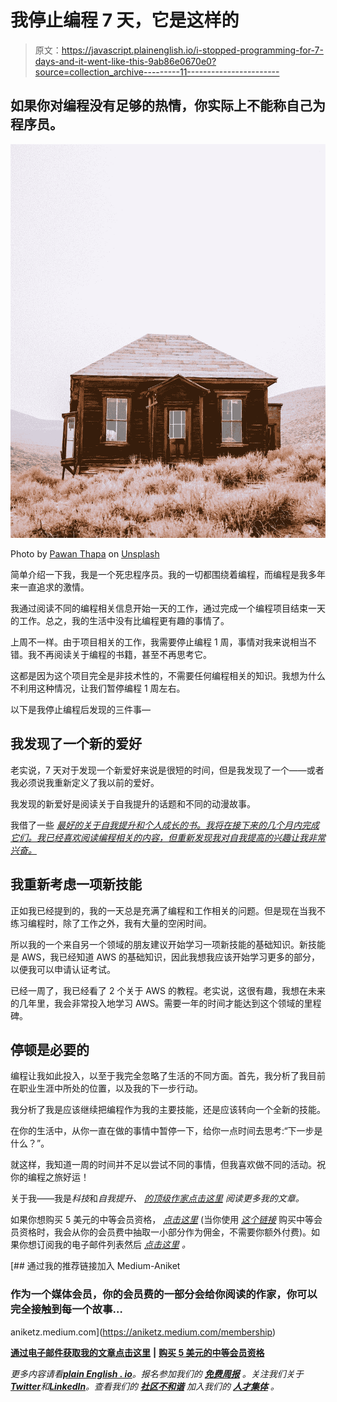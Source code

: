 # 我停止编程 7 天，它是这样的

> 原文：<https://javascript.plainenglish.io/i-stopped-programming-for-7-days-and-it-went-like-this-9ab86e0670e0?source=collection_archive---------11----------------------->

## 如果你对编程没有足够的热情，你实际上不能称自己为程序员。

![](img/503c2d06fd34715c67ddd03009b716d9.png)

Photo by [Pawan Thapa](https://unsplash.com/@thapapawan?utm_source=unsplash&utm_medium=referral&utm_content=creditCopyText) on [Unsplash](https://unsplash.com/?utm_source=unsplash&utm_medium=referral&utm_content=creditCopyText)

简单介绍一下我，我是一个死忠程序员。我的一切都围绕着编程，而编程是我多年来一直追求的激情。

我通过阅读不同的编程相关信息开始一天的工作，通过完成一个编程项目结束一天的工作。总之，我的生活中没有比编程更有趣的事情了。

上周不一样。由于项目相关的工作，我需要停止编程 1 周，事情对我来说相当不错。我不再阅读关于编程的书籍，甚至不再思考它。

这都是因为这个项目完全是非技术性的，不需要任何编程相关的知识。我想为什么不利用这种情况，让我们暂停编程 1 周左右。

以下是我停止编程后发现的三件事—

## 我发现了一个新的爱好

老实说，7 天对于发现一个新爱好来说是很短的时间，但是我发现了一个——或者我必须说我重新定义了我以前的爱好。

我发现的新爱好是阅读关于自我提升的话题和不同的动漫故事。

我借了一些 [*最好的关于自我提升和个人成长的书。我将在接下来的几个月内完成它们。我已经喜欢阅读编程相关的内容，但重新发现我对自我提高的兴趣让我非常兴奋。*](/top-3-non-technical-books-a-programmer-should-read-a8eb2929518a)

## 我重新考虑一项新技能

正如我已经提到的，我的一天总是充满了编程和工作相关的问题。但是现在当我不练习编程时，除了工作之外，我有大量的空闲时间。

所以我的一个来自另一个领域的朋友建议开始学习一项新技能的基础知识。新技能是 AWS，我已经知道 AWS 的基础知识，因此我想我应该开始学习更多的部分，以便我可以申请认证考试。

已经一周了，我已经看了 2 个关于 AWS 的教程。老实说，这很有趣，我想在未来的几年里，我会非常投入地学习 AWS。需要一年的时间才能达到这个领域的里程碑。

## 停顿是必要的

编程让我如此投入，以至于我完全忽略了生活的不同方面。首先，我分析了我目前在职业生涯中所处的位置，以及我的下一步行动。

我分析了我是应该继续把编程作为我的主要技能，还是应该转向一个全新的技能。

在你的生活中，从你一直在做的事情中暂停一下，给你一点时间去思考:“下一步是什么？”。

就这样，我知道一周的时间并不足以尝试不同的事情，但我喜欢做不同的活动。祝你的编程之旅好运！

关于我——我是*科技*和*自我提升、* [*的顶级作家点击这里*](https://aniketz.medium.com/) *阅读更多我的文章。*

如果你想购买 5 美元的中等会员资格， [*点击这里*](https://aniketz.medium.com/membership) (当你使用 [*这个链接*](https://aniketz.medium.com/membership) 购买中等会员资格时，我会从你的会员费中抽取一小部分作为佣金，不需要你额外付费)。如果你想订阅我的电子邮件列表然后 [*点击这里*](https://aniketz.medium.com/subscribe) *。*

[](https://aniketz.medium.com/membership) [## 通过我的推荐链接加入 Medium-Aniket

### 作为一个媒体会员，你的会员费的一部分会给你阅读的作家，你可以完全接触到每一个故事…

aniketz.medium.com](https://aniketz.medium.com/membership) 

[**通过电子邮件获取我的文章点击这里**](https://aniketz.medium.com/subscribe) **|** [**购买 5 美元的中等会员资格**](https://aniketz.medium.com/membership)

*更多内容请看*[***plain English . io***](https://plainenglish.io/)*。报名参加我们的* [***免费周报***](http://newsletter.plainenglish.io/) *。关注我们关于*[***Twitter***](https://twitter.com/inPlainEngHQ)*和*[***LinkedIn***](https://www.linkedin.com/company/inplainenglish/)*。查看我们的* [***社区不和谐***](https://discord.gg/GtDtUAvyhW) *加入我们的* [***人才集体***](https://inplainenglish.pallet.com/talent/welcome) *。*